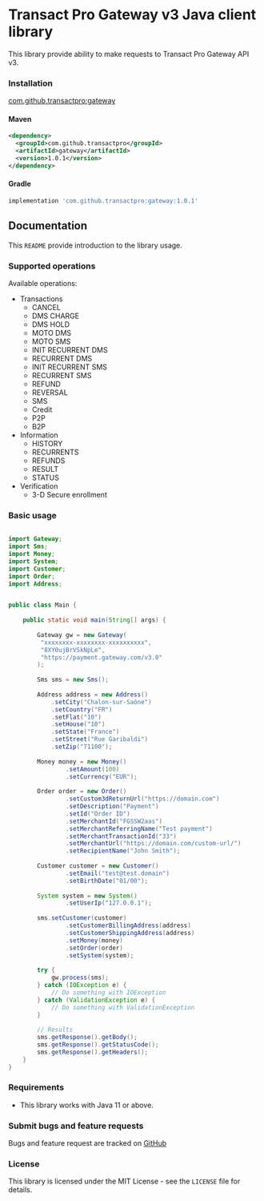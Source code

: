 # Transact Pro Gateway v3 Java client library

This library provide ability to make requests to Transact Pro Gateway API v3.

### Installation

[com.github.transactpro:gateway](https://search.maven.org/artifact/com.github.transactpro/gateway/)

#### Maven

```xml
<dependency>
  <groupId>com.github.transactpro</groupId>
  <artifactId>gateway</artifactId>
  <version>1.0.1</version>
</dependency>
```

#### Gradle

```groovy
implementation 'com.github.transactpro:gateway:1.0.1'
```

## Documentation

This `README` provide introduction to the library usage.

### Supported operations

Available operations:
- Transactions
  - CANCEL
  - DMS CHARGE
  - DMS HOLD
  - MOTO DMS
  - MOTO SMS
  - INIT RECURRENT DMS
  - RECURRENT DMS
  - INIT RECURRENT SMS
  - RECURRENT SMS
  - REFUND
  - REVERSAL
  - SMS
  - Credit
  - P2P
  - B2P
- Information
  - HISTORY
  - RECURRENTS
  - REFUNDS
  - RESULT
  - STATUS
- Verification
  - 3-D Secure enrollment
  
### Basic usage
```java

import Gateway;
import Sms;
import Money;
import System;
import Customer;
import Order;
import Address;


public class Main {
    
    public static void main(String[] args) {
        
        Gateway gw = new Gateway(
         "xxxxxxxx-xxxxxxxx-xxxxxxxxxx",
         "8XY0ujBrVSkNpLe",
         "https://payment.gateway.com/v3.0"
        );
 
        Sms sms = new Sms();
     
        Address address = new Address()
            .setCity("Chalon-sur-Saône")
            .setCountry("FR")
            .setFlat("10")
            .setHouse("10")
            .setState("France")
            .setStreet("Rue Garibaldi")
            .setZip("71100");
        
        Money money = new Money()
                .setAmount(100)
                .setCurrency("EUR");
                
        Order order = new Order()
                .setCustom3dReturnUrl("https://domain.com")
                .setDescription("Payment")
                .setId("Order ID")
                .setMerchantId("FGSSW2aas")
                .setMerchantReferringName("Test payment")
                .setMerchantTransactionId("33")
                .setMerchantUrl("https://domain.com/custom-url/")
                .setRecipientName("John Smith");
        
        Customer customer = new Customer()
                .setEmail("test@test.domain")
                .setBirthDate("01/00");        
        
        System system = new System()
                .setUserIp("127.0.0.1");
               
        sms.setCustomer(customer)
                .setCustomerBillingAddress(address)
                .setCustomerShippingAddress(address)
                .setMoney(money)
                .setOrder(order)
                .setSystem(system);   
        
        try {
            gw.process(sms);
        } catch (IOException e) {
            // Do something with IOException
        } catch (ValidationException e) {
            // Do something with ValidationException
        }
        
        // Results
        sms.getResponse().getBody();
        sms.getResponse().getStatusCode();
        sms.getResponse().getHeaders();
    }
}
```

### Requirements

- This library works with Java 11 or above.

### Submit bugs and feature requests

Bugs and feature request are tracked on [GitHub](https://github.com/TransactPRO/gw3-java-client/issues)

### License

This library is licensed under the MIT License - see the `LICENSE` file for details.
